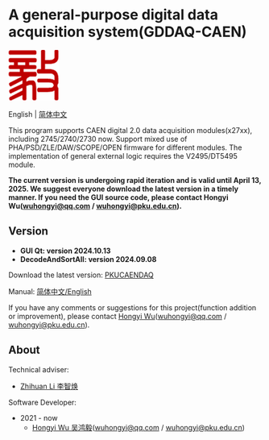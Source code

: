 <!-- README.md --- 
;; 
;; Description: 
;; Author: Hongyi Wu(吴鸿毅)
;; Email: wuhongyi@qq.com 
;; Created: 五 12月 17 20:14:52 2021 (+0800)
;; Last-Updated: 日 10月 13 19:52:31 2024 (+0800)
;;           By: Hongyi Wu(吴鸿毅)
;;     Update #: 33
;; URL: http://wuhongyi.cn -->

# A general-purpose digital data acquisition system(GDDAQ-CAEN)

![Yi logo](Yilogo100.png)

English | [简体中文](https://github.com/wuhongyi/PKUCAENDAQ/blob/main/README_zh.md)


This program supports CAEN digital 2.0 data acquisition modules(x27xx), including 2745/2740/2730 now. Support mixed use of PHA/PSD/ZLE/DAW/SCOPE/OPEN firmware for different modules. The implementation of general external logic requires the V2495/DT5495 module.

**The current version is undergoing rapid iteration and is valid until April 13, 2025. We suggest everyone download the latest version in a timely manner. If you need the GUI source code, please contact Hongyi Wu(wuhongyi@qq.com / wuhongyi@pku.edu.cn).**



## Version

- **GUI Qt: version 2024.10.13**
- **DecodeAndSortAll: version 2024.09.08**


Download the latest version: [PKUCAENDAQ](https://github.com/wuhongyi/PKUCAENDAQ)

Manual:  [简体中文/English](http://wuhongyi.cn/PKUCAENDAQ/)


If you have any comments or suggestions for this project(function addition or improvement), please contact [Hongyi Wu](https://github.com/wuhongyi)(wuhongyi@qq.com / wuhongyi@pku.edu.cn). 



## About



Technical adviser:
- [Zhihuan Li 李智焕](https://github.com/zhihuanli)


Software Developer:
- 2021 - now
	- [Hongyi Wu 吴鸿毅](https://github.com/wuhongyi)(wuhongyi@qq.com / wuhongyi@pku.edu.cn) 







<!--
echo "# PKUCAENDAQ" >> README.md
git init
git add README.md
git commit -m "first commit"
git branch -M main
git remote add origin git@github.com:wuhongyi/PKUCAENDAQ.git
git push -u origin main
 -->
 
<!-- README.md ends here -->
